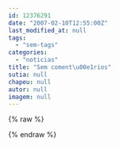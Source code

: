 ```yaml
---
id: 12376291
date: "2007-02-10T12:55:00Z"
last_modified_at: null
tags:
  - "sem-tags"
categories:
  - "noticias"
title: "Sem coment\u00e1rios"
sutia: null
chapeu: null
autor: null
imagem: null
---
```

{% raw %}
<p> </p>
{% endraw %}